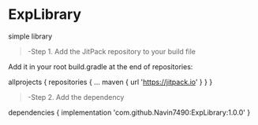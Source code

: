 # ExpLibrary
simple library
> -Step 1. Add the JitPack repository to your build file

Add it in your root build.gradle at the end of repositories:

allprojects {
		repositories {
			...
			maven { url 'https://jitpack.io' }
		}
	}

>-Step 2. Add the dependency

dependencies {
	        implementation 'com.github.Navin7490:ExpLibrary:1.0.0'
	}

